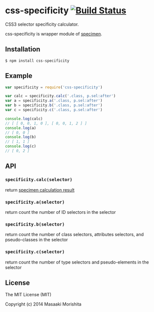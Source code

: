 # css-specificity [![Build Status](https://travis-ci.org/morishitter/css-specificity.svg)](https://travis-ci.org/morishitter/css-specificity)

CSS3 selector specificity calculator.

css-specificity is wrapper module of [specimen](https://github.com/brettstimmerman/specimen).

## Installation

```shell
$ npm install css-specificity
```

## Example

```javascript
var specificity = require('css-specificity')

var calc = specificity.calc('.class, p.sel:after')
var a = specificity.a('.class, p.sel:after')
var b = specificity.b('.class, p.sel:after')
var c = specificity.c('.class, p.sel:after')

console.log(calc)
// [ [ 0, 0, 1, 0 ], [ 0, 0, 1, 2 ] ]
console.log(a)
// [ 0, 0 ]
console.log(b)
// [ 1, 1 ]
console.log(c)
// [ 0, 2 ]
```

## API

### `specificity.calc(selector)`

return [specimen calculation result](https://github.com/brettstimmerman/specimen#usage)

### `specificity.a(selector)`

return count the number of ID selectors in the selector

### `specificity.b(selector)`

return count the number of class selectors, attributes selectors, and pseudo-classes in the selector

### `specificity.c(selector)`

return count the number of type selectors and pseudo-elements in the selector

## License

The MIT License (MIT)

Copyright (c) 2014 Masaaki Morishita
